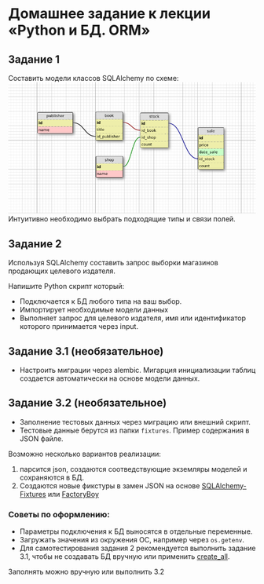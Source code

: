 # Домашнее задание к лекции «Python и БД. ORM»

## Задание 1

Составить модели классов SQLAlchemy по схеме:
![](readme/book_publishers_scheme.png)   
Интуитивно необходимо выбрать подходящие типы и связи полей.  

## Задание 2

Используя SQLAlchemy составить запрос выборки магазинов продающих целевого издателя.

Напишите Python скрипт который:

- Подключается к БД любого типа на ваш выбор.  
- Импортирует необходимые модели данных
- Выполняет запрос для целевого издателя, имя или идентификатор которого принимается через input.  


## Задание 3.1 (необязательное)

- Настроить миграции через alembic. Мигарция инициализации таблиц создается автоматически на основе модели данных. 

## Задание 3.2 (необязательное)

- Заполнение тестовых данных через миграцию или внешний скрипт.  
- Тестовые данные берутся из папки `fixtures`. Пример содержания в JSON файле.  

Возможно несколько вариантов реализации:

1. парсится json, создаются соотведствующие экземляры моделей и сохраняются в БД.
2. Создаются новые фикстуры в замен JSON на основе [SQLAlchemy-Fixtures](https://sqlalchemy-fixtures.readthedocs.io/en/latest/) или [FactoryBoy](https://github.com/FactoryBoy/factory_boy)

### Советы по оформлению:

- Параметры подключения к БД выносятся в отдельные переменные.  
- Загружать значения из окружения ОС, например через `os.getenv`.  
- Для самотестирования задания 2 рекомендуется выполнить задание 3.1, чтобы не создавать БД вручную или применить [create_all](https://docs.sqlalchemy.org/en/13/core/metadata.html#creating-and-dropping-database-tables).

Заполнять можно вручную или выполнить 3.2
